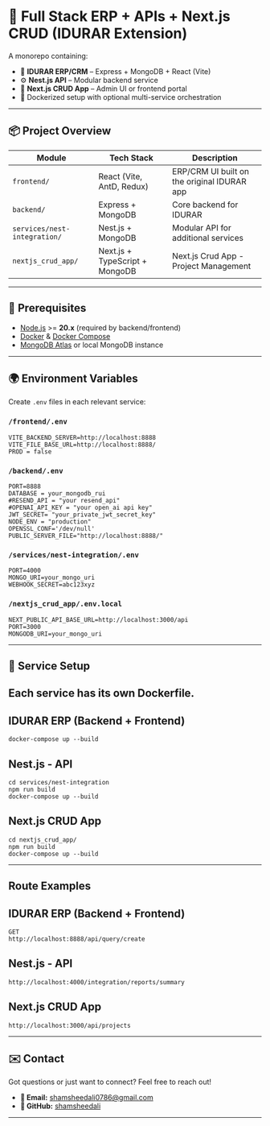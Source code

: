 # 🧾 Full Stack ERP + APIs + Next.js CRUD (IDURAR Extension)

A monorepo containing:

- 🧩 **IDURAR ERP/CRM** – Express + MongoDB + React (Vite)
- ⚙️ **Nest.js API** – Modular backend service
- 🧱 **Next.js CRUD App** – Admin UI or frontend portal
- 🐳 Dockerized setup with optional multi-service orchestration

---

## 📦 Project Overview

| Module             | Tech Stack                  | Description                                  |
|--------------------|-----------------------------|----------------------------------------------|
| `frontend/`        | React (Vite, AntD, Redux)   | ERP/CRM UI built on the original IDURAR app |
| `backend/`         | Express + MongoDB           | Core backend for IDURAR                     |
| `services/nest-integration/` | Nest.js + MongoDB         | Modular API for additional services         |
| `nextjs_crud_app/` | Next.js + TypeScript + MongoDB        | Next.js Crud App - Project Management                      |

---

## 🔧 Prerequisites

- [Node.js](w) >= **20.x** (required by backend/frontend)
- [Docker](w) & [Docker Compose](w)
- [MongoDB Atlas](w) or local MongoDB instance
---

## 🌍 Environment Variables

Create `.env` files in each relevant service:

### `/frontend/.env`

```env
VITE_BACKEND_SERVER=http://localhost:8888
VITE_FILE_BASE_URL=http://localhost:8888/
PROD = false
```

### `/backend/.env`

```env
PORT=8888
DATABASE = your_mongodb_rui
#RESEND_API = "your resend_api"
#OPENAI_API_KEY = "your open_ai api key"
JWT_SECRET= "your_private_jwt_secret_key"
NODE_ENV = "production"
OPENSSL_CONF='/dev/null'
PUBLIC_SERVER_FILE="http://localhost:8888/"
```

### `/services/nest-integration/.env`

```env
PORT=4000
MONGO_URI=your_mongo_uri
WEBHOOK_SECRET=abc123xyz
```


### `/nextjs_crud_app/.env.local`

```env
NEXT_PUBLIC_API_BASE_URL=http://localhost:3000/api
PORT=3000
MONGODB_URI=your_mongo_uri
```
---

## 🐳 Service Setup

## Each service has its own Dockerfile.

## IDURAR ERP (Backend + Frontend)

```
docker-compose up --build
```
## Nest.js - API
```
cd services/nest-integration
npm run build
docker-compose up --build
```
    
## Next.js CRUD App
```
cd nextjs_crud_app/
npm run build
docker-compose up --build
```
---

## Route Examples

## IDURAR ERP (Backend + Frontend)

```
GET
http://localhost:8888/api/query/create
```

## Nest.js - API
```
http://localhost:4000/integration/reports/summary
```
    
## Next.js CRUD App
```
http://localhost:3000/api/projects
```
---

## ✉️ Contact

Got questions or just want to connect? Feel free to reach out!

* **📧 Email:** shamsheedali0786@gmail.com
* **📌 GitHub:** [shamsheedali](https://github.com/shamsheedali)

---
